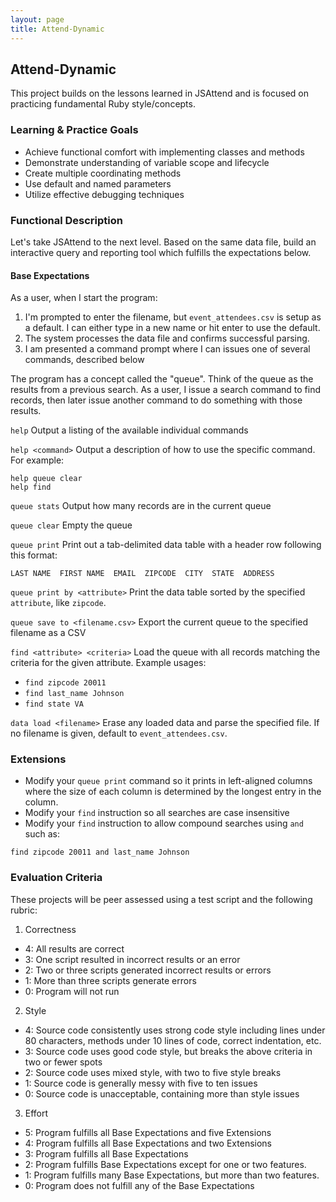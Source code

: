 ```yaml
---
layout: page
title: Attend-Dynamic
---
```


## Attend-Dynamic

This project builds on the lessons learned in JSAttend and is focused on practicing fundamental Ruby style/concepts.

### Learning & Practice Goals

* Achieve functional comfort with implementing classes and methods
* Demonstrate understanding of variable scope and lifecycle
* Create multiple coordinating methods
* Use default and named parameters
* Utilize effective debugging techniques

### Functional Description

Let's take JSAttend to the next level. Based on the same data file, build an interactive query and reporting tool which fulfills the expectations below.

#### Base Expectations

As a user, when I start the program:

1. I'm prompted to enter the filename, but `event_attendees.csv` is setup as a default. I can either type in a new name or hit enter to use the default.
2. The system processes the data file and confirms successful parsing.
3. I am presented a command prompt where I can issues one of several commands, described below

The program has a concept called the "queue". Think of the queue as the results from a previous search. As a user, I issue a search command to find records, then later issue another command to do something with those results.

`help`
Output a listing of the available individual commands
 
`help <command>`
Output a description of how to use the specific command. For example:

```
help queue clear
help find
```

`queue stats`
Output how many records are in the current queue

`queue clear`
Empty the queue

`queue print`
Print out a tab-delimited data table with a header row following this format:

```
LAST NAME  FIRST NAME  EMAIL  ZIPCODE  CITY  STATE  ADDRESS
```

`queue print by <attribute>`
Print the data table sorted by the specified `attribute`, like `zipcode`.

`queue save to <filename.csv>`
Export the current queue to the specified filename as a CSV


`find <attribute> <criteria>`
Load the queue with all records matching the criteria for the given attribute. Example usages:

* `find zipcode 20011`
* `find last_name Johnson`
* `find state VA`

`data load <filename>`
Erase any loaded data and parse the specified file. If no filename is given, default to `event_attendees.csv`.

### Extensions

* Modify your `queue print` command so it prints in left-aligned columns where the size of each column is determined by the longest entry in the column.
* Modify your `find` instruction so all searches are case insensitive
* Modify your `find` instruction to allow compound searches using `and` such as:

```
find zipcode 20011 and last_name Johnson
```

### Evaluation Criteria

These projects will be peer assessed using a test script and the following rubric:

1. Correctness
  * 4: All results are correct
  * 3: One script resulted in incorrect results or an error
  * 2: Two or three scripts generated incorrect results or errors
  * 1: More than three scripts generate errors
  * 0: Program will not run
2. Style
  * 4: Source code consistently uses strong code style including lines under 80 characters, methods under 10 lines of code, correct indentation, etc.
  * 3: Source code uses good code style, but breaks the above criteria in two or fewer spots
  * 2: Source code uses mixed style, with two to five style breaks
  * 1: Source code is generally messy with five to ten issues
  * 0: Source code is unacceptable, containing more than style issues
3. Effort
  * 5: Program fulfills all Base Expectations and five Extensions
  * 4: Program fulfills all Base Expectations and two Extensions
  * 3: Program fulfills all Base Expectations
  * 2: Program fulfills Base Expectations except for one or two features.
  * 1: Program fulfills many Base Expectations, but more than two features.
  * 0: Program does not fulfill any of the Base Expectations
